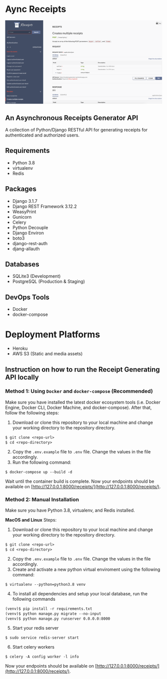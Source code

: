 # Aync Receipts

![Banner](thumbnails/01.png)

## An Asynchronous Receipts Generator API
A collection of Python/Django RESTful API for generating receipts for authenticated and authorized users.

## Requirements
- Python 3.8
- virtualenv
- Redis

## Packages
- Django 3.1.7
- Django REST Framework 3.12.2
- WeasyPrint
- Gunicorn
- Celery
- Python Decouple
- Django Environ
- boto3
- django-rest-auth
- djang-allauth

## Databases
- SQLite3 (Development)
- PostgreSQL (Production & Staging)

## DevOps Tools
- Docker
- docker-compose

# Deployment Platforms
- Heroku
- AWS S3 (Static and media assets)

## Instruction on how to run the Receipt Generating API locally

### Method 1: Using `Docker` and `docker-compose` (Recommended)
Make sure you have installed the latest docker ecosystem tools (i.e. Docker Engine, Docker CLI, Docker Machine, and docker-compose). After that, follow the following steps:

1. Download or clone this repository to your local machine and change your working directory to the repository directory.
```
$ git clone <repo-url>
$ cd <repo-directory>
```
2. Copy the `.env.example` file to `.env` file. Change the values in the file accordingly.
3. Run the following command:
```
$ docker-compose up --build -d
```

Wait until the container build is complete. Now your endpoints should be available on [http://127.0.0.1:8000/receipts/](http://127.0.0.1:8000/receipts/).


### Method 2: Manual Installation
Make sure you have Python 3.8, virtualenv, and Redis installed.

**MacOS and Linux**
Steps:
1. Download or clone this repository to your local machine and change your working directory to the repository directory.
```
$ git clone <repo-url>
$ cd <repo-directory>
```
2. Copy the `.env.example` file to `.env` file. Change the values in the file accordingly.
3. Create and activate a new python virtual enviroment using the following command:
```
$ virtualenv --python=python3.8 venv
```
4. To install all dependencies and setup your local database, run the following commands
```
(venv)$ pip install -r requirements.txt
(venv)$ python manage.py migrate --no-input
(venv)$ python manage.py runserver 0.0.0.0:8000
```

5. Start your redis server
```
$ sudo service redis-server start
```

6. Start celery workers
```
$ celery -A config worker -l info
```

Now your endpoints should be available on [http://127.0.0.1:8000/receipts/](http://127.0.0.1:8000/receipts/).
